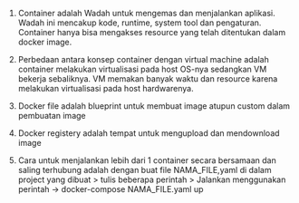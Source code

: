1. Container adalah Wadah untuk mengemas dan menjalankan aplikasi. Wadah ini mencakup kode, runtime, system tool dan pengaturan. Container hanya bisa mengakses resource yang telah ditentukan dalam docker image.

2. Perbedaan antara konsep container dengan virtual machine adalah container melakukan virtualisasi pada host OS-nya sedangkan VM bekerja sebaliknya. VM memakan banyak waktu dan resource karena melakukan virtualisasi pada host hardwarenya.

3. Docker file adalah blueprint untuk membuat image atupun custom dalam pembuatan image

4. Docker registery adalah tempat untuk mengupload dan mendownload image

5. Cara untuk menjalankan lebih dari 1 container secara bersamaan dan saling terhubung adalah dengan buat file NAMA_FILE,yaml di dalam project yang dibuat > tulis beberapa perintah > Jalankan menggunakan perintah -> docker-compose NAMA_FILE.yaml up
